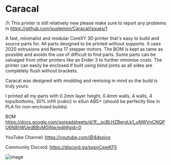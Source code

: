 # Caracal

/!\ This printer is still relatively new please make sure to report any problems in  https://github.com/suslemon/Caracal/issues/1 

A fast, minimalist and modular CoreXY 3D printer that's easy to build and source parts for. All parts designed to be printed without supports. It uses 2020 extrusions and Nema 17 stepper motors. The BOM is kept as tame as possible and avoids the use of difficult to find parts. Some parts can be salvaged from other printers like an Ender 3 to further minimise costs. The printer can easily be enclosed if built using blind joints as all sides are completely flush without brackets.

Caracal was designed with modding and remixing in mind so the build is truly yours.

I printed all my parts with 0.2mm layer height, 0.4mm walls, 4 walls, 4 tops/bottoms, 30% infill (cubic) in eSun ABS+ (should be perfectly fine in PLA for non-enclosed builds) 

BOM https://docs.google.com/spreadsheets/d/1f__scBLHZBergLk1_uNWVnCNQPU6N8hWUedBBvM0iNw/edit#gid=0


YouTube Channel: https://youtube.com/@4dspice

Community Discord: https://discord.gg/pxpvCewKF5 


![image](https://github.com/4dspice/Caracal/assets/117639659/bdb04f32-8de3-495a-8442-eec87fdb445f)
